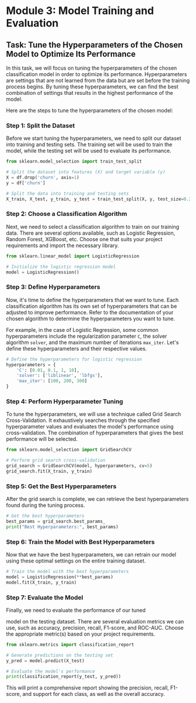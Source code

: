 # Module 3: Model Training and Evaluation

## Task: Tune the Hyperparameters of the Chosen Model to Optimize Its Performance

In this task, we will focus on tuning the hyperparameters of the chosen classification model in order to optimize its performance. Hyperparameters are settings that are not learned from the data but are set before the training process begins. By tuning these hyperparameters, we can find the best combination of settings that results in the highest performance of the model.

Here are the steps to tune the hyperparameters of the chosen model:

### Step 1: Split the Dataset

Before we start tuning the hyperparameters, we need to split our dataset into training and testing sets. The training set will be used to train the model, while the testing set will be used to evaluate its performance.

```python
from sklearn.model_selection import train_test_split

# Split the dataset into features (X) and target variable (y)
X = df.drop('churn', axis=1)
y = df['churn']

# Split the data into training and testing sets
X_train, X_test, y_train, y_test = train_test_split(X, y, test_size=0.2, random_state=42)
```

### Step 2: Choose a Classification Algorithm

Next, we need to select a classification algorithm to train on our training data. There are several options available, such as Logistic Regression, Random Forest, XGBoost, etc. Choose one that suits your project requirements and import the necessary library.

```python
from sklearn.linear_model import LogisticRegression

# Initialize the logistic regression model
model = LogisticRegression()
```

### Step 3: Define Hyperparameters

Now, it's time to define the hyperparameters that we want to tune. Each classification algorithm has its own set of hyperparameters that can be adjusted to improve performance. Refer to the documentation of your chosen algorithm to determine the hyperparameters you want to tune.

For example, in the case of Logistic Regression, some common hyperparameters include the regularization parameter `C`, the solver algorithm `solver`, and the maximum number of iterations `max_iter`. Let's define these hyperparameters and their respective values.

```python
# Define the hyperparameters for logistic regression
hyperparameters = {
    'C': [0.01, 0.1, 1, 10],
    'solver': ['liblinear', 'lbfgs'],
    'max_iter': [100, 200, 300]
}
```

### Step 4: Perform Hyperparameter Tuning

To tune the hyperparameters, we will use a technique called Grid Search Cross-Validation. It exhaustively searches through the specified hyperparameter values and evaluates the model's performance using cross-validation. The combination of hyperparameters that gives the best performance will be selected.

```python
from sklearn.model_selection import GridSearchCV

# Perform grid search cross-validation
grid_search = GridSearchCV(model, hyperparameters, cv=5)
grid_search.fit(X_train, y_train)
```

### Step 5: Get the Best Hyperparameters

After the grid search is complete, we can retrieve the best hyperparameters found during the tuning process.

```python
# Get the best hyperparameters
best_params = grid_search.best_params_
print("Best Hyperparameters:", best_params)
```

### Step 6: Train the Model with Best Hyperparameters

Now that we have the best hyperparameters, we can retrain our model using these optimal settings on the entire training dataset.

```python
# Train the model with the best hyperparameters
model = LogisticRegression(**best_params)
model.fit(X_train, y_train)
```

### Step 7: Evaluate the Model

Finally, we need to evaluate the performance of our tuned

 model on the testing dataset. There are several evaluation metrics we can use, such as accuracy, precision, recall, F1-score, and ROC-AUC. Choose the appropriate metric(s) based on your project requirements.

```python
from sklearn.metrics import classification_report

# Generate predictions on the testing set
y_pred = model.predict(X_test)

# Evaluate the model's performance
print(classification_report(y_test, y_pred))
```

This will print a comprehensive report showing the precision, recall, F1-score, and support for each class, as well as the overall accuracy.

